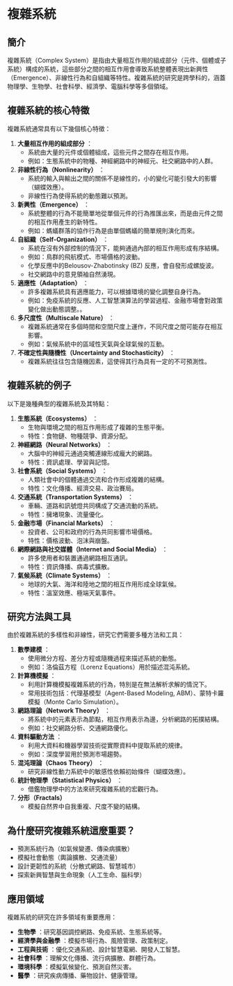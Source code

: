 # 複雜系統

## 簡介

複雜系統（Complex System）是指由大量相互作用的組成部分（元件、個體或子系統）構成的系統，這些部分之間的相互作用會導致系統整體表現出新興性（Emergence）、非線性行為和自組織等特性。複雜系統的研究是跨學科的，涵蓋物理學、生物學、社會科學、經濟學、電腦科學等多個領域。

## **複雜系統的核心特徵**

複雜系統通常具有以下幾個核心特徵：

1. **大量相互作用的組成部分** ：
   * 系統由大量的元件或個體組成，這些元件之間存在相互作用。
   * 例如：生態系統中的物種、神經網路中的神經元、社交網路中的人群。
2. **非線性行為（Nonlinearity）** ：
   * 系統的輸入與輸出之間的關係不是線性的，小的變化可能引發大的影響（蝴蝶效應）。
   * 非線性行為使得系統的動態難以預測。
3. **新興性（Emergence）** ：
   * 系統整體的行為不能簡單地從單個元件的行為推匯出來，而是由元件之間的相互作用產生的新特性。
   * 例如：螞蟻群落的協作行為是由單個螞蟻的簡單規則演化而來。
4. **自組織（Self-Organization）** ：
   * 系統在沒有外部控制的情況下，能夠通過內部的相互作用形成有序結構。
   * 例如：鳥群的飛航模式、市場價格的波動。
   * 化學反應中的Belousov-Zhabotinsky (BZ) 反應，會自發形成螺旋波。
   * 社交網路中的意見領袖自然湧現。
5. **適應性（Adaptation）** ：
   * 許多複雜系統具有適應能力，可以根據環境的變化調整自身行為。
   * 例如：免疫系統的反應、人工智慧演算法的學習過程、金融市場會對政策變化做出動態調整。。
6. **多尺度性（Multiscale Nature）** ：
   * 複雜系統通常在多個時間和空間尺度上運作，不同尺度之間可能存在相互影響。
   * 例如：氣候系統中的區域性天氣與全球氣候的互動。
7. **不確定性與隨機性（Uncertainty and Stochasticity）** ：
   * 複雜系統往往包含隨機因素，這使得其行為具有一定的不可預測性。

## **複雜系統的例子**

以下是幾種典型的複雜系統及其特點：

1. **生態系統（Ecosystems）** ：
   * 生物與環境之間的相互作用形成了複雜的生態平衡。
   * 特性：食物鏈、物種競爭、資源分配。
2. **神經網路（Neural Networks）** ：
   * 大腦中的神經元通過突觸連線形成龐大的網路。
   * 特性：資訊處理、學習與記憶。
3. **社會系統（Social Systems）** ：
   * 人類社會中的個體通過交流和合作形成複雜的結構。
   * 特性：文化傳播、經濟交易、政治賽局。
4. **交通系統（Transportation Systems）** ：
   * 車輛、道路和訊號燈共同構成了交通流動的系統。
   * 特性：擁堵現象、流量優化。
5. **金融市場（Financial Markets）** ：
   * 投資者、公司和政府的行為共同影響市場價格。
   * 特性：價格波動、泡沫與崩盤。
6. **網際網路與社交媒體（Internet and Social Media）** ：
   * 許多使用者和裝置通過網路相互通訊。
   * 特性：資訊傳播、病毒式擴散。
7. **氣候系統（Climate Systems）** ：
   * 地球的大氣、海洋和陸地之間的相互作用形成全球氣候。
   * 特性：溫室效應、極端天氣事件。

## **研究方法與工具**

由於複雜系統的多樣性和非線性，研究它們需要多種方法和工具：

1. **數學建模** ：
   * 使用微分方程、差分方程或隨機過程來描述系統的動態。
   * 例如：洛倫茲方程（Lorenz Equations）用於描述混沌系統。
2. **計算機模擬** ：
   * 利用計算機模擬複雜系統的行為，特別是在無法解析求解的情況下。
   * 常用技術包括：代理基模型（Agent-Based Modeling, ABM）、蒙特卡羅模擬（Monte Carlo Simulation）。
3. **網路理論（Network Theory）** ：
   * 將系統中的元素表示為節點，相互作用表示為邊，分析網路的拓撲結構。
   * 例如：社交網路分析、交通網路優化。
4. **資料驅動方法** ：
   * 利用大資料和機器學習技術從實際資料中提取系統的規律。
   * 例如：深度學習用於預測市場趨勢。
5. **混沌理論（Chaos Theory）** ：
   * 研究非線性動力系統中的敏感性依賴初始條件（蝴蝶效應）。
6. **統計物理學（Statistical Physics）** ：
   * 借鑑物理學中的方法來研究複雜系統的宏觀行為。
7. **分形（Fractals）**
   * 模擬自然界中自我重複、尺度不變的結構。

## 為什麼研究複雜系統這麼重要？

* 預測系統行為（如氣候變遷、傳染病擴散）
* 模擬社會動態（輿論擴散、交通流量）
* 設計更韌性的系統（分散式網路、智慧城市）
* 探索新興智慧與生命現象（人工生命、腦科學）

## **應用領域**

複雜系統的研究在許多領域有重要應用：

* **生物學** ：研究基因調控網路、免疫系統、生態系統等。
* **經濟學與金融學** ：模擬市場行為、風險管理、政策制定。
* **工程與技術** ：優化交通系統、設計智慧電網、開發人工智慧。
* **社會科學** ：理解文化傳播、流行病擴散、群體行為。
* **環境科學** ：模擬氣候變化、預測自然災害。
* **醫學** ：研究疾病傳播、藥物設計、健康管理。
